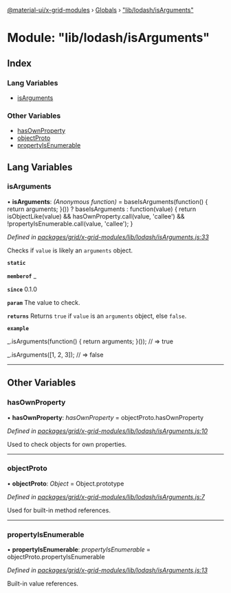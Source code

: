 [@material-ui/x-grid-modules](../README.md) › [Globals](../globals.md) › ["lib/lodash/isArguments"](_lib_lodash_isarguments_.md)

# Module: "lib/lodash/isArguments"

## Index

### Lang Variables

* [isArguments](_lib_lodash_isarguments_.md#isarguments)

### Other Variables

* [hasOwnProperty](_lib_lodash_isarguments_.md#hasownproperty)
* [objectProto](_lib_lodash_isarguments_.md#objectproto)
* [propertyIsEnumerable](_lib_lodash_isarguments_.md#propertyisenumerable)

## Lang Variables

###  isArguments

• **isArguments**: *(Anonymous function)* = baseIsArguments(function() { return arguments; }()) ? baseIsArguments : function(value) {
  return isObjectLike(value) && hasOwnProperty.call(value, 'callee') &&
    !propertyIsEnumerable.call(value, 'callee');
}

*Defined in [packages/grid/x-grid-modules/lib/lodash/isArguments.js:33](https://github.com/mui-org/material-ui-x/blob/a679779/packages/grid/x-grid-modules/lib/lodash/isArguments.js#L33)*

Checks if `value` is likely an `arguments` object.

**`static`** 

**`memberof`** _

**`since`** 0.1.0

**`param`** The value to check.

**`returns`** Returns `true` if `value` is an `arguments` object,
 else `false`.

**`example`** 

_.isArguments(function() { return arguments; }());
// => true

_.isArguments([1, 2, 3]);
// => false

___

## Other Variables

###  hasOwnProperty

• **hasOwnProperty**: *hasOwnProperty* = objectProto.hasOwnProperty

*Defined in [packages/grid/x-grid-modules/lib/lodash/isArguments.js:10](https://github.com/mui-org/material-ui-x/blob/a679779/packages/grid/x-grid-modules/lib/lodash/isArguments.js#L10)*

Used to check objects for own properties.

___

###  objectProto

• **objectProto**: *Object* = Object.prototype

*Defined in [packages/grid/x-grid-modules/lib/lodash/isArguments.js:7](https://github.com/mui-org/material-ui-x/blob/a679779/packages/grid/x-grid-modules/lib/lodash/isArguments.js#L7)*

Used for built-in method references.

___

###  propertyIsEnumerable

• **propertyIsEnumerable**: *propertyIsEnumerable* = objectProto.propertyIsEnumerable

*Defined in [packages/grid/x-grid-modules/lib/lodash/isArguments.js:13](https://github.com/mui-org/material-ui-x/blob/a679779/packages/grid/x-grid-modules/lib/lodash/isArguments.js#L13)*

Built-in value references.
